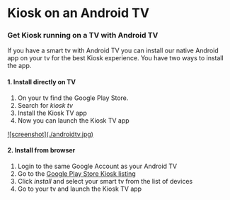 # Kiosk on an Android TV
### Get Kiosk running on a TV with Android TV

If you have a smart tv with Android TV you can install our native Android app on your tv for the best Kiosk experience. You have two ways to install the app.

#### 1. Install directly on TV

1. On your tv find the Google Play Store.
1. Search for *kiosk tv*
1. Install the Kiosk TV app
1. Now you can launch the Kiosk TV app

<a href="https://apps.apple.com/us/app/kiosk-screen/id1540945918" target="_blank">
    ![screenshot](./androidtv.jpg)
</a>

#### 2. Install from browser

1. Login to the same Google Account as your Android TV
1. Go to the [Google Play Store Kiosk listing](https://play.google.com/store/apps/details?id=show.kiosk.app) 
1. Click *install* and select your smart tv from the list of devices
1. Go to your tv and launch the Kiosk TV app
